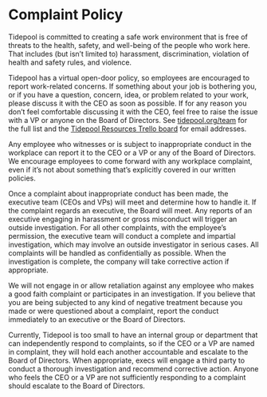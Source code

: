 # Complaint Policy

Tidepool is committed to creating a safe work environment that is free of threats to the health, safety, and well-being of the people who work here. That includes (but isn’t limited to) harassment, discrimination, violation of health and safety rules, and violence.

Tidepool has a virtual open-door policy, so employees are encouraged to report work-related concerns. If something about your job is bothering you, or if you have a question, concern, idea, or problem related to your work, please discuss it with the CEO as soon as possible. If for any reason you don’t feel comfortable discussing it with the CEO, feel free to raise the issue with a VP or anyone on the Board of Directors. See [tidepool.org/team](tidepool.org/team) for the full list and the [Tidepool Resources Trello board](https://trello.com/b/0tbitS80/emp-tidepool-resources) for email addresses.

Any employee who witnesses or is subject to inappropriate conduct in the workplace can report it to the CEO or a VP or any of the Board of Directors. We encourage employees to come forward with any workplace complaint, even if it’s not about something that’s explicitly covered in our written policies.

Once a complaint about inappropriate conduct has been made, the executive team (CEOs and VPs) will meet and determine how to handle it. If the complaint regards an executive, the Board will meet. Any reports of an executive engaging in harassment or gross misconduct will trigger an outside investigation. For all other complaints, with the employee’s permission, the executive team will conduct a complete and impartial investigation, which may involve an outside investigator in serious cases. All complaints will be handled as confidentially as possible. When the investigation is complete, the company will take corrective action if appropriate. 

We will not engage in or allow retaliation against any employee who makes a good faith complaint or participates in an investigation. If you believe that you are being subjected to any kind of negative treatment because you made or were questioned about a complaint, report the conduct immediately to an executive or the Board of Directors.

Currently, Tidepool is too small to have an internal group or department that can independently respond to complaints, so if the CEO or a VP are named in complaint, they will hold each another accountable and escalate to the Board of Directors. When appropriate, execs will engage a third party to conduct a thorough investigation and recommend corrective action. Anyone who feels the CEO or a VP are not sufficiently responding to a complaint should escalate to the Board of Directors.
